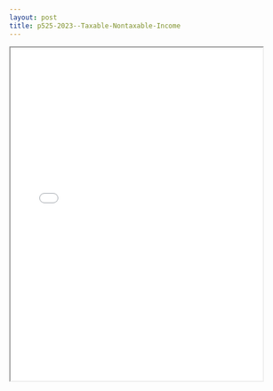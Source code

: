 ```yaml
---
layout: post
title: p525-2023--Taxable-Nontaxable-Income
---
```


<div class="pdf-container">
<iframe src="/ea//_pdf-2-md/p525-2023--Taxable-Nontaxable-Income.pdf" height="600" width="90%" allowFullScreen="true"></iframe>
</div>


